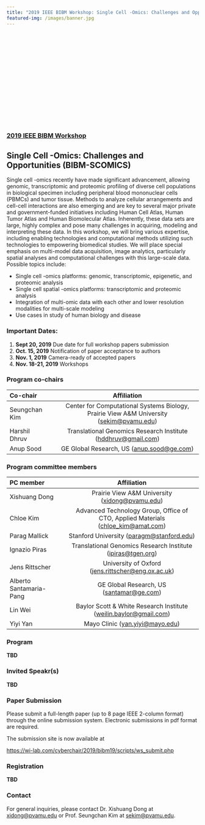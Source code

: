 ```yaml
---
title: "2019 IEEE BIBM Workshop: Single Cell -Omics: Challenges and Opportunities"
featured-img: /images/banner.jpg
---
```

<meta name="viewport" content="width=device-width, initial-scale=1">
<link rel="stylesheet" href="https://www.w3schools.com/w3css/4/w3.css">
<style>
body{margin: 25px}
</style>

<div class="FeaturedImgBanner" {% if page.featured-img %} style="background-image: url('{{ page.featured-img }}');" {% endif %}>
    <br/><br/><br/><br/><br/><br/><br/><br/><br/><br/><br/><br/><br/><br/>
    
</div>

### [2019 IEEE BIBM Workshop](http://ieeebibm.org/BIBM2019/)
## Single Cell -Omics: Challenges and Opportunities (BIBM-SCOMICS)

Single cell -omics recently have made significant advancement, allowing genomic, transcriptomic and proteomic profiling of diverse cell populations in biological specimen including peripheral blood mononuclear cells (PBMCs) and tumor tissue.  Methods to analyze cellular arrangements and cell-cell interactions are also emerging and are key to several major private and government-funded initiatives including Human Cell Atlas, Human Tumor Atlas and Human Biomolecular Atlas. Inherently, these data sets are large, highly complex and pose many challenges in acquiring, modeling and interpreting these data.  In this workshop, we will bring various expertise, including enabling technologies and computational methods utilizing such technologies to empowering biomedical studies. We will place special emphasis on multi-model data acquisition, image analytics, particularly spatial analyses and computational challenges with this large-scale data.  Possible topics include:

* Single cell -omics platforms: genomic, transcriptomic, epigenetic, and proteomic analysis
* Single cell spatial -omics platforms:  transcriptomic and proteomic analysis 
* Integration of multi-omic data with each other and lower resolution modalities for multi-scale modeling
* Use cases in study of human biology and disease

### Important Dates:

1. **Sept 20, 2019**	Due date for full workshop papers submission
2. **Oct. 15, 2019**	Notification of paper acceptance to authors
3. **Nov. 1, 2019**	Camera-ready of accepted papers
4. **Nov. 18-21, 2019**	Workshops

### Program co-chairs
| Co-chair | | Affiliation |
|:--------------|-|:-------------------------------:|
| Seungchan Kim | | Center for Computational Systems Biology, Prairie View A&M University (sekim@pvamu.edu)|
| Harshil Dhruv | | Translational Genomics Research Institute (hddhruv@gmail.com)|
| Anup Sood     | | GE Global Research, US (anup.sood@ge.com)|

### Program committee members
| PC member | | Affiliation |
|:--------------|-|:-------------------------------:|
| Xishuang Dong	| | Prairie View A&M University (xidong@pvamu.edu) |
| Chloe Kim	| | Advanced Technology Group, Office of CTO, Applied Materials (chloe_kim@amat.com) |
| Parag Mallick	| | Stanford University (paragm@stanford.edu) |
| Ignazio Piras	| | Translational Genomics Research Institute (ipiras@tgen.org) |
| Jens Rittscher | | University of Oxford (jens.rittscher@eng.ox.ac.uk) |
| Alberto Santamaria-Pang | | GE Global Research, US (santamar@ge.com) |
| Lin Wei | | Baylor Scott & White Research Institute (weilin.baylor@gmail.com) |
| Yiyi Yan | | Mayo Clinic (yan.yiyi@mayo.edu) |

### Program

**TBD**


### Invited Speakr(s)

**TBD**

### Paper Submission

Please submit a full-length paper (up to 8 page IEEE 2-column format) through the online submission system. Electronic submissions in pdf format are required.

The submission site is now available at 

https://wi-lab.com/cyberchair/2019/bibm19/scripts/ws_submit.php

### Registration

**TBD**

### Contact

For general inquiries, please contact Dr. Xishuang Dong at xidong@pvamu.edu or Prof. Seungchan Kim at sekim@pvamu.edu.
